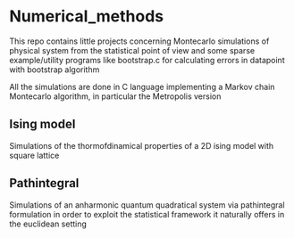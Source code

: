# Numerical_methods

This repo contains little projects concerning Montecarlo simulations of physical system from the statistical point of view and some sparse example/utility programs like bootstrap.c for calculating errors in datapoint with bootstrap algorithm

All the simulations are done in C language implementing a Markov chain Montecarlo algorithm, in particular the Metropolis version

## Ising model

Simulations of the thormofdinamical properties of a 2D ising model with square lattice

## Pathintegral

Simulations of an anharmonic quantum quadratical system via pathintegral formulation in order to exploit the statistical framework it naturally offers in the euclidean setting
